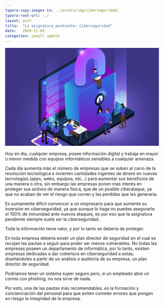 ```yaml
---
typora-copy-images-to: ../assets/img/ciberseguridad/
typora-root-url: ../
layout: post
title:  "La asignatura pendiente: Ciberseguridad"
date:   2020-12-09 
categories: jekyll update
---
```


![](/mis-assets/img/ciberseguridad/ciberseguridad.jpg)


Hoy en día, cualquier empresa, posee información digital y trabaja en mayor o menor medida con equipos informáticos sensibles a cualquier amenaza.

Cada día aumenta más el número de empresas que se suben al carro de la revolución tecnológica e invierten cantidades ingentes de dinero en nuevas tecnologías (apps, webs, equipos, etc...) para aumentar sus beneficios de una manera o otra, sin embargo las empresas ponen mas interés en proteger sus activos de manera física, que de un posible ciberataque, ya que no acaban de ver el riesgo que corren y las perdidas que les generaría.

Es sumamente difícil convencer a un empresario para que aumente su inversión en ciberseguridad, ya que aunque lo haga no puedes asegurarle el 100% de inmunidad ante nuevos ataques, es por eso que la asignatura pendiente siempre suele ser la ciberseguridad. 

Toda la información tiene valor, y por lo tanto se debería de proteger.  

En toda empresa debería existir un plan director de seguridad en el cual se recojan las pautas a seguir para poder ser menos vulnerables. No todas las empresas poseen un departamento de informática, por lo tanto, existen empresas dedicadas a dar cobertura en ciberseguridad a estas, diseñándoles a partir de un análisis o auditoria de su empresa, un plan director de seguridad.

Podríamos tener un sistema super seguro pero, si un empleado abre un correo con phishing, no nos sirve de nada.

Por esto, una de las pautas más recomendables, es la formación y concienciación del personal para que eviten cometer errores que pongan en riesgo la integridad de la empresa.


[jekyll-docs]: https://jekyllrb.com/docs/home
[jekyll-gh]:   https://github.com/jekyll/jekyll
[jekyll-talk]: https://talk.jekyllrb.com/
